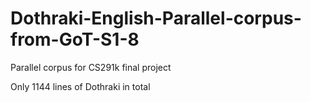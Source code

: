 # Dothraki-English-Parallel-corpus-from-GoT-S1-8

Parallel corpus for CS291k final project 

Only 1144 lines of Dothraki in total
